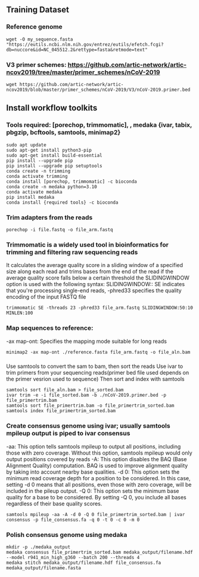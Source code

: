 ## Training Dataset
### Reference genome
```
wget -O my_sequence.fasta "https://eutils.ncbi.nlm.nih.gov/entrez/eutils/efetch.fcgi?db=nuccore&id=NC_045512.2&rettype=fasta&retmode=text"

```
### V3 primer schemes: https://github.com/artic-network/artic-ncov2019/tree/master/primer_schemes/nCoV-2019
```
wget https://github.com/artic-network/artic-ncov2019/blob/master/primer_schemes/nCoV-2019/V3/nCoV-2019.primer.bed
```

## Install workflow toolkits
### Tools required: [porechop, trimmomatic], , medaka {ivar, tabix, pbgzip, bcftools, samtools, minimap2}
```
sudo apt update
sudo apt-get install python3-pip
sudo apt-get install build-essential
pip install --upgrade pip
pip install --upgrade pip setuptools
conda create -n trimming
conda activate trimming
conda install [porechop, trimmomatic] -c bioconda
conda create -n medaka python=3.10
conda activate medaka
pip install medaka
conda install {required tools} -c bioconda

```
### Trim adapters from the reads
```
porechop -i file.fastq -o file_arm.fastq
```
### Trimmomatic is a widely used tool in bioinformatics for trimming and filtering raw sequencing reads
It calculates the average quality score in a sliding window of a specified size along each read and trims bases from the end of the read if the average quality score falls below a certain threshold
the SLIDINGWINDOW option is used with the following syntax: SLIDINGWINDOW:<windowSize>:<requiredQuality>
SE indicates that you're processing single-end reads, -phred33 specifies the quality encoding of the input FASTQ file
```
trimmomatic SE -threads 23 -phred33 file_arm.fastq SLIDINGWINDOW:50:10 MINLEN:100

```
### Map sequences to reference: 
-ax map-ont: Specifies the mapping mode suitable for long reads
```
minimap2 -ax map-ont ./reference.fasta file_arm.fastq -o file_aln.bam

```
### 
Use samtools to convert the sam to bam, then sort the reads
Use ivar to trim primers from your sequencing reads(primer bed file used depends on the primer vesrion used to sequence)
Then sort and index with samtools
```
samtools sort file_aln.bam > file_sorted.bam
ivar trim -e -i file_sorted.bam -b ./nCoV-2019.primer.bed -p file_primertrim.bam 
samtools sort file_primertrim.bam -o file_primertrim_sorted.bam
samtools index file_primertrim_sorted.bam
```
### Create consensus genome using ivar; usually samtools mpileup output is piped to ivar consensus
-aa: This option tells samtools mpileup to output all positions, including those with zero coverage. Without this option, samtools mpileup would only output positions covered by reads
-A: This option disables the BAQ (Base Alignment Quality) computation. BAQ is used to improve alignment quality by taking into account nearby base qualities. 
-d 0: This option sets the minimum read coverage depth for a position to be considered. In this case, setting -d 0 means that all positions, even those with zero coverage, will be included in the pileup output.
-Q 0: This option sets the minimum base quality for a base to be considered. By setting -Q 0, you include all bases regardless of their base quality scores.
```
samtools mpileup -aa -A -d 0 -Q 0 file_primertrim_sorted.bam | ivar consensus -p file_consensus.fa -q 0 -t 0 -c 0 -m 0

```
### Polish consensus genome using medaka
```
mkdir -p ./medaka_output
medaka consensus file_primertrim_sorted.bam medaka_output/filename.hdf  --model r941_min_high_g360 --batch 200 --threads 4
medaka stitch medaka_output/filename.hdf file_consensus.fa medaka_output/filename.fasta


